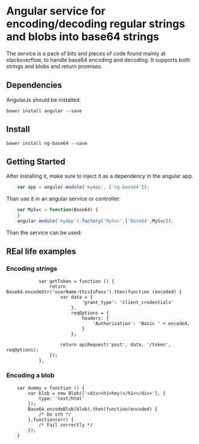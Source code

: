 # Angular service for encoding/decoding regular strings and blobs into base64 strings 

The service is a pack of bits and pieces of code found mainly at stackoverflow, to handle base64 encoding and decoding.
It supports both strings and blobs and return promises.

## Dependencies

AngularJs should be installed.

	bower install angular --save

## Install

```
bower install ng-base64 --save
```
   
## Getting Started

After installing it, make sure to inject it as a dependency in the angular app.

```javascript
	var app = angular.module('myApp', ['ng-base64']);
```

Than use it in an angular service or controller:

```javascript
	var MySvc = function(Base64) {
	}
	angular.module('myApp').factory('MySvc',['Base64',MySvc]);
```

Than the service can be used:

## REal life examples

### Encoding strings
```
			var getToken = function () {
				return Base64.encodeStr('userName:thisIsPass').then(function (encoded) {
					var data = {
							'grant_type': 'client_credentials'
						},
						reqOptions = {
							headers: {
								'Authorization': 'Basic ' + encoded,
							}
						};

					return apiRequest('post', data, '/token', reqOptions);
				});
			},
```

### Encoding a blob
```
	var dummy = function () {
		var blob = new Blob(['<div><h1>hey!</h1></div>'], {
			type: 'text/html'
		});
		Base64.encodeBlob(blob).then(function(encoded) {
			/* Do sth */
		},function(err) {
			/* Fail correctly */
		});
	}
```
